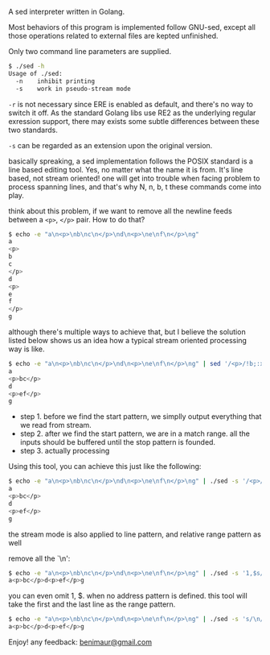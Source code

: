 A sed interpreter written in Golang.

Most behaviors of this program is implemented follow GNU-sed, except all those operations related to external files are kepted unfinished. 

Only two command line parameters are supplied.
```Bash
$ ./sed -h
Usage of ./sed:
  -n	inhibit printing
  -s	work in pseudo-stream mode
```

`-r` is not necessary since ERE is enabled as default, and there's no way to switch it off. As the standard Golang libs use RE2 as the underlying regular exression support, there may exists some subtle differences between these two standards. 

`-s` can be regarded as an extension upon the original version. 

basically spreaking, a sed implementation follows the POSIX standard is a line based editing tool. Yes, no matter what the name it is from. It's line based, not stream oriented! one will get into trouble when facing problem to process spanning lines, and that's why N, n, b, t these commands come into play.

think about this problem, if we want to remove all the newline feeds between a `<p>`, `</p>` pair. How to do that? 

```Bash
$ echo -e "a\n<p>\nb\nc\n</p>\nd\n<p>\ne\nf\n</p>\ng"
a
<p>
b
c
</p>
d
<p>
e
f
</p>
g
```

although there's multiple ways to achieve that, but I believe the solution listed below shows us an idea how a typical stream oriented processing way is like. 

```Bash
$ echo -e "a\n<p>\nb\nc\n</p>\nd\n<p>\ne\nf\n</p>\ng" | sed '/<p>/!b;:x N;/<\/p>/!bx;s/\n//g;'
a
<p>bc</p>
d
<p>ef</p>
g
```

 - step 1. before we find the start pattern, we simplly output everything that we read from stream.
 - step 2. after we find the start pattern, we are in a match range. all the inputs should be buffered until the stop pattern is founded. 
 - step 3. actually processing

Using this tool, you can achieve this just like the following:
```Bash
$ echo -e "a\n<p>\nb\nc\n</p>\nd\n<p>\ne\nf\n</p>\ng" | ./sed -s '/<p>/,/<\/p>/s/\n//g'
a
<p>bc</p>
d
<p>ef</p>
g
```

the stream mode is also applied to line pattern, and relative range pattern as well

remove all the `\n':
```Bash
$ echo -e "a\n<p>\nb\nc\n</p>\nd\n<p>\ne\nf\n</p>\ng" | ./sed -s '1,$s/\n//g'
a<p>bc</p>d<p>ef</p>g
```

you can even omit 1, $. when no address pattern is defined. this tool will take the first and  the last line as the range pattern.


```Bash
$ echo -e "a\n<p>\nb\nc\n</p>\nd\n<p>\ne\nf\n</p>\ng" | ./sed -s 's/\n//g'
a<p>bc</p>d<p>ef</p>g
```

Enjoy! any feedback: benimaur@gmail.com
